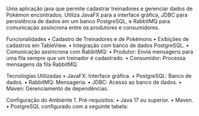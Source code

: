 Uma aplicação java que permite cadastrar treinadores e gerenciar dados de Pokémon encontrados. Utiliza JavaFX para a interface gráfica, JDBC para persistência de dados em um banco PostgreSQL, e RabbitMQ para comunicação assíncrona entre os produtores e consumidores.

Funcionalidades
	•	Cadastro de Treinadores e de Pokémons
	•	Exibições de cadastros em TableView.
	•	Integração com banco de dados PostgreSQL.
	•	Comunicação assíncrona com RabbitMQ:
	•	Produtor: Envia mensagens para uma fila sempre que um treinador é cadastrado.
	•	Consumidor: Processa mensagens da fila RabbitMQ.

Tecnologias Utilizadas
	•	JavaFX: Interface gráfica.
	•	PostgreSQL: Banco de dados.
	•	RabbitMQ: Mensageria.
	•	JDBC: Acesso ao banco de dados.
	•	Maven: Gerenciamento de dependências.

Configuração do Ambiente
	1.	Pré-requisitos:
	•	Java 17 ou superior.
	•	Maven.
	•	PostgreSQL configurado com a seguinte tabela: